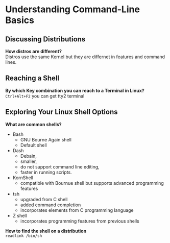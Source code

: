 # Understanding Command-Line Basics

## Discussing Distributions

**How distros are different?**  
Distros use the same Kernel but they are differnet in features and command lines.

## Reaching a Shell

**By which Key combination you can reach to a Terminal in Linux?**  
`Ctrl+Alt+F2` you can get tty2 terminal

## Exploring Your Linux Shell Options

**What are common shells?**

* Bash  
  * GNU Bourne Again shell
  * Default shell
* Dash
  * Debain,
  * smaller,
  * do not support command line editing,
  * faster in running scripts.
* KornShell
  * compatible with Bournue shell but supports advanced programming features
* tsh  
  * upgraded from C shell
  * added command completion
  * incorporates elements from C programming language
* Z shell  
  * incorporates programming features from previous shells

**How to find the shell on a distribution**  
`readlink /bin/sh`



